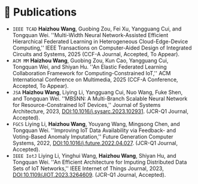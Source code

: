# 📝 Publications
- `IEEE TCAD` **Haizhou Wang**, Guobing Zou, Fei Xu, Yangguang Cui, and Tongquan Wei. ''Multi-Width Neural Network-Assisted Efficient Hierarchical Federated Learning in Heterogeneous Cloud-Edge-Device Computing,'' IEEE Transactions on Computer-Aided Design of Integrated Circuits and Systems, 2025 (CCF-A Journal, Accepted, To Appear).
- `ACM MM` **Haizhou Wang**, Guobing Zou, Kun Cao, Yangguang Cui, Tongquan Wei, and Shiyan Hu. ''An Elastic Federated Learning Collaboration Framework for Computing-Constrained IoT,'' ACM International Conference on Multimedia, 2025 (CCF-A Conference, Accepted, To Appear).
- `JSA` **Haizhou Wang**, Liying Li, Yangguang Cui, Nuo Wang, Fuke Shen, and Tongquan Wei. ''MBSNN: A Multi-Branch Scalable Neural Network for Resource-Constrained IoT Devices,'' Journal of Systems Architecture, 2023, [DOI:10.1016/j.sysarc.2023.102931](https://doi.org/10.1016/j.sysarc.2023.102931). (JCR-Q1 Journal, Accepted).
- `FGCS` Liying Li, **Haizhou Wang**, Youyang Wang, Mingsong Chen, and Tongquan Wei. ''Improving IoT Data Availability via Feedback- and Voting-Based Anomaly Imputation,'' Future Generation Computer Systems, 2022, [DOI:10.1016/j.future.2022.04.027](https://doi.org/10.1016/j.future.2022.04.027). (JCR-Q1 Journal, Accepted).
- `IEEE IotJ` Liying Li, Yinghui Wang, **Haizhou Wang**, Shiyan Hu, and Tongquan Wei. ''An Efficient Architecture for Imputing Distributed Data Sets of IoT Networks,'' IEEE Internet of Things Journal, 2023, [DOI:10.1109/JIOT.2023.3264609](https://doi.org/10.1109/JIOT.2023.3264609). (JCR-Q1 Journal, Accepted).
